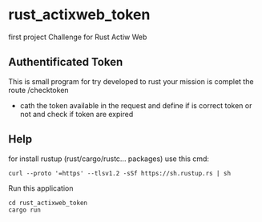 # rust_actixweb_token
first project Challenge for Rust Actiw Web 

## Authentificated Token 
This is small program for try developed to rust your mission is complet the route /checktoken
* cath the token available in the request and define if is correct token or not and check if token are expired

## Help
for install rustup (rust/cargo/rustc... packages) use this cmd:
```
curl --proto '=https' --tlsv1.2 -sSf https://sh.rustup.rs | sh
```

Run this application 
```
cd rust_actixweb_token
cargo run
```

